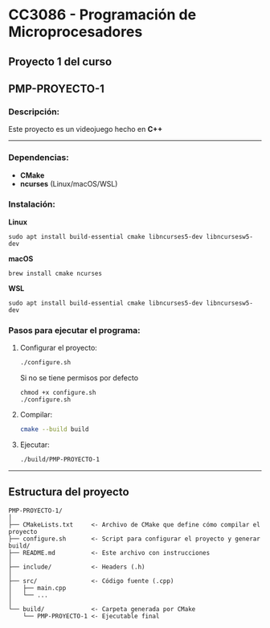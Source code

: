# CC3086 - Programación de Microprocesadores
## Proyecto 1 del curso
## PMP-PROYECTO-1
### Descripción:
Este proyecto es un videojuego hecho en **C++** 

---
### Dependencias:
- **CMake**  
- **ncurses** (Linux/macOS/WSL)  

### Instalación:

**Linux**
```
sudo apt install build-essential cmake libncurses5-dev libncursesw5-dev
```
**macOS**

```
brew install cmake ncurses
```
**WSL**

```
sudo apt install build-essential cmake libncurses5-dev libncursesw5-dev
```

### Pasos para ejecutar el programa:

1. Configurar el proyecto:

    ```sh
    ./configure.sh
    ```

    Si no se tiene permisos por defecto
    ```
    chmod +x configure.sh
    ./configure.sh
    ```

2. Compilar:

    ```sh
    cmake --build build
    ```
3. Ejecutar:  

    ```sh
    ./build/PMP-PROYECTO-1
    ```
---
## Estructura del proyecto
```
PMP-PROYECTO-1/
│
├── CMakeLists.txt     <- Archivo de CMake que define cómo compilar el proyecto
├── configure.sh       <- Script para configurar el proyecto y generar build/
├── README.md          <- Este archivo con instrucciones
│
├── include/           <- Headers (.h)
│
├── src/               <- Código fuente (.cpp)
│   ├── main.cpp
│   └── ...
│
└── build/             <- Carpeta generada por CMake
    └── PMP-PROYECTO-1 <- Ejecutable final
```